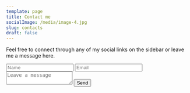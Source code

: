 ```yaml
---
template: page
title: Contact me
socialImage: /media/image-4.jpg
slug: contacts
draft: false
---
```

Feel free to connect through any of my social links on the sidebar or leave me a message here.

<div class="cont-contactBtn">
	<div class="cont-flip"
		<div class="back">
			<a href="#" class="flip close"></a>
				<form class="contact-form" method="POST" enctype="application/x-www-form-urlencoded" name="contact-form" data-netlify="true">
					<input class="gutter" type="text" placeholder="Name" name="name">
					<input type="text" placeholder="Email" name="email">
					<textarea name="" id="" placeholder="Leave a message" name="message"></textarea>
					<button type="submit">Send</button>
				</form>
		</div>
	</div>